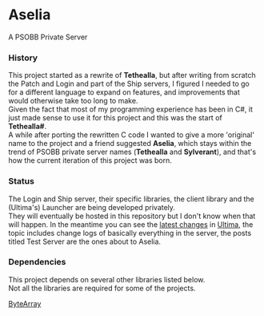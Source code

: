 # Aselia

A PSOBB Private Server  

### History
This project started as a rewrite of **Tethealla**, but after writing from scratch the Patch and Login and part of the Ship servers, I figured I needed to go for a different language to expand on features, and improvements that would otherwise take too long to make.  
Given the fact that most of my programming experience has been in C#, it just made sense to use it for this project and this was the start of **Tethealla#**.  
A while after porting the rewritten C code I wanted to give a more 'original' name to the project and a friend suggested **Aselia**, which stays within the trend of PSOBB private server names (**Tethealla** and **Sylverant**), and that's how the current iteration of this project was born.  

### Status
The Login and Ship server, their specific libraries, the client library and the (Ultima's) Launcher are being developed privately.  
They will eventually be hosted in this repository but I don't know when that will happen. In the meantime you can see the [latest changes](https://www.phantasystaronline.net/forum/index.php?/topic/26809-change-log/&do=getNewComment) in [Ultima](https://www.phantasystaronline.net/forum/), the topic includes change logs of basically everything in the server, the posts titled Test Server are the ones about to Aselia.

### Dependencies
This project depends on several other libraries listed below.  
Not all the libraries are required for some of the projects.  

[ByteArray](https://github.com/Solybum/Libraries/tree/master/ByteArray)
